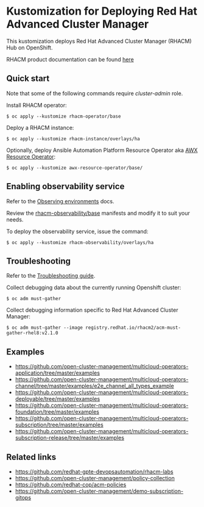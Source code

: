 # Kustomization for Deploying Red Hat Advanced Cluster Manager

This kustomization deploys Red Hat Advanced Cluster Manager (RHACM) Hub on OpenShift.

RHACM product documentation can be found [here](https://access.redhat.com/documentation/en-us/red_hat_advanced_cluster_management_for_kubernetes)

## Quick start

Note that some of the following commands require *cluster-admin* role.

Install RHACM operator:
```
$ oc apply --kustomize rhacm-operator/base
```

Deploy a RHACM instance:
```
$ oc apply --kustomize rhacm-instance/overlays/ha
```

Optionally, deploy Ansible Automation Platform Resource Operator aka [AWX Resource Operator](https://github.com/ansible/awx-resource-operator):

```
$ oc apply --kustomize awx-resource-operator/base/
```

## Enabling observability service

Refer to the [Observing environments](https://access.redhat.com/documentation/en-us/red_hat_advanced_cluster_management_for_kubernetes/2.1/html/observing_environments/observing-environments) docs.

Review the [rhacm-observability/base](rhacm-observability/base) manifests and modify it to suit your needs.

To deploy the observability service, issue the command:

```
$ oc apply --kustomize rhacm-observability/overlays/ha
```
## Troubleshooting

Refer to the [Troubleshooting guide](https://access.redhat.com/documentation/en-us/red_hat_advanced_cluster_management_for_kubernetes/2.1/html/troubleshooting/troubleshooting).

Collect debugging data about the currently running Openshift cluster:

```
$ oc adm must-gather
```

Collect debugging information specific to Red Hat Advanced Cluster Manager:

```
$ oc adm must-gather --image registry.redhat.io/rhacm2/acm-must-gather-rhel8:v2.1.0
```
## Examples

* https://github.com/open-cluster-management/multicloud-operators-application/tree/master/examples
* https://github.com/open-cluster-management/multicloud-operators-channel/tree/master/examples/e2e_channel_all_types_example
* https://github.com/open-cluster-management/multicloud-operators-deployable/tree/master/examples
* https://github.com/open-cluster-management/multicloud-operators-foundation/tree/master/examples
* https://github.com/open-cluster-management/multicloud-operators-subscription/tree/master/examples
* https://github.com/open-cluster-management/multicloud-operators-subscription-release/tree/master/examples

## Related links

* https://github.com/redhat-gpte-devopsautomation/rhacm-labs
* https://github.com/open-cluster-management/policy-collection
* https://github.com/redhat-cop/acm-policies
* https://github.com/open-cluster-management/demo-subscription-gitops
